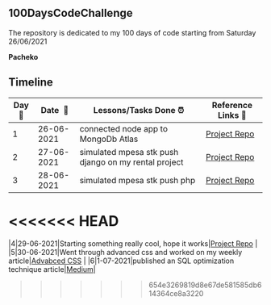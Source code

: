 ## 100DaysCodeChallenge
The repository is dedicated to my 100 days of code starting from Saturday 26/06/2021

**Pacheko**   

## Timeline

|**Day:pushpin:**|**Date &nbsp;:calendar:**|**Lessons/Tasks Done :alarm_clock:**| **Reference Links :link:**|
|------|-----------------|--------------------|---------------------|
|1 |26-06-2021|connected node app to MongoDb Atlas|[Project Repo](https://github.com/Pacheko123/node-practicals/blob/main/app.js)|
|2|27-06-2021|simulated mpesa stk push django on my rental project|[Project Repo](https://github.com/Pacheko123/smart-rentals)|
|3|28-06-2021|simulated mpesa stk push php|[Project Repo](https://github.com/)  |
<<<<<<< HEAD
=======
|4|29-06-2021|Starting something really cool, hope it works|[Project Repo](https://github.com/)  |
|5|30-06-2021|Went through advanced css and worked on my weekly article|[Advabced CSS](https://github.com/)  |
|6|1-07-2021|published an SQL optimization technique article|[Medium](https://pacheko.medium.com/sql-optimization-techniques-8dbd8189ef15)|

>>>>>>> 654e3269819d8e67de581585db614364ce8a3220
